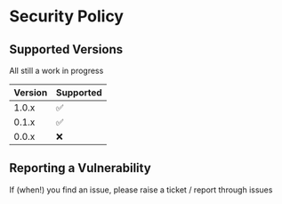 # Security Policy

## Supported Versions

All still a work in progress

| Version | Supported          |
| ------- | ------------------ |
| 1.0.x   | :white_check_mark: |
| 0.1.x   | :white_check_mark: |
| 0.0.x   | :x:                |


## Reporting a Vulnerability

If (when!) you find an issue, please raise a ticket / report through issues
